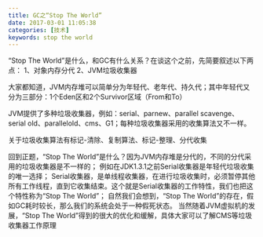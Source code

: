 ```yaml
---
title: GC之“Stop The World”
date: 2017-03-01 11:05:38
categories: [技术]
keywords: stop the world
---
```

“Stop The World”是什么，和GC有什么关系？在谈这个之前，先简要叙述以下两点：
1、对象内存分代
2、JVM垃圾收集器

大家都知道，JVM内存堆可以简单分为年轻代、老年代、持久代；其中年轻代又分为三部分：1个Eden区和2个Survivor区域（From和To）

JVM提供了多种垃圾收集器，例如：serial、parnew、parallel scavenge、serial old、parallelold、cms、G1；每种垃圾收集器采用的收集算法又不一样。

关于垃圾收集算法有标记-清除、复制算法、标记-整理、分代收集

回到正题，“Stop The World”是什么？因为JVM内存堆是分代的，不同的分代采用的垃圾收集器是不一样的；
例如在JDK1.3.1之前Serial收集器是年轻代垃圾收集的唯一选择；
Serial收集器，是单线程收集器，在进行垃圾收集时，必须暂停其他所有工作线程，直到它收集结束。这个就是Serial收集器的工作特性，我们也把这个特性称为“Stop The World”；
自然我们会想到，“Stop The World”的存在，假如GC耗时较长，那么我们的系统会处于一种假死状态。
当然随着JVM虚拟机的发展，“Stop The World”得到的很大的优化和缓解，具体大家可以了解CMS等垃圾收集器工作原理
